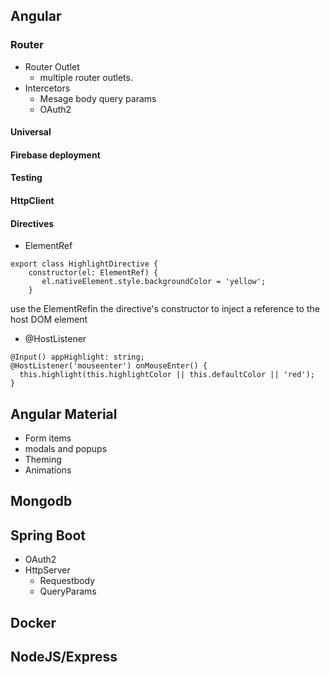 
## Angular
### Router
* Router Outlet
    * multiple router outlets.
* Intercetors
    * Mesage body query params
    * OAuth2 

#### Universal
#### Firebase deployment
#### Testing
#### HttpClient
#### Directives

* ElementRef
```apple js
export class HighlightDirective {
    constructor(el: ElementRef) {
       el.nativeElement.style.backgroundColor = 'yellow';
    }
```
use the ElementRefin the directive's constructor to inject a reference to the host DOM element
* @HostListener
```apple js
@Input() appHighlight: string;
@HostListener('mouseenter') onMouseEnter() {
  this.highlight(this.highlightColor || this.defaultColor || 'red');
}
```


## Angular Material
* Form items
* modals and popups
* Theming
* Animations



## Mongodb
## Spring Boot
* OAuth2
* HttpServer 
    * Requestbody
    * QueryParams
## Docker
## NodeJS/Express 